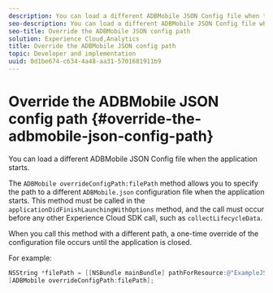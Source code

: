 ```yaml
---
description: You can load a different ADBMobile JSON Config file when the application starts.
seo-description: You can load a different ADBMobile JSON Config file when the application starts.
seo-title: Override the ADBMobile JSON config path
solution: Experience Cloud,Analytics
title: Override the ADBMobile JSON config path
topic: Developer and implementation
uuid: 0d1be674-c634-4a48-aa31-5701681911b9
---
```


# Override the ADBMobile JSON config path {#override-the-adbmobile-json-config-path}

You can load a different ADBMobile JSON Config file when the application starts.

The `ADBMobile overrideConfigPath:filePath` method allows you to specify the path to a different `ADBMobile.json` configuration file when the application starts. This method must be called in the `applicationDidFinishLaunchingWithOptions` method, and the call must occur before any other Experience Cloud SDK call, such as `collectLifecycleData`.

When you call this method with a different path, a one-time override of the configuration file occurs until the application is closed.

For example:

```objective-c
NSString *filePath = [[NSBundle mainBundle] pathForResource:@"ExampleJSONFile" ofType:@"json"]; 
[ADBMobile overrideConfigPath:filePath];
```

